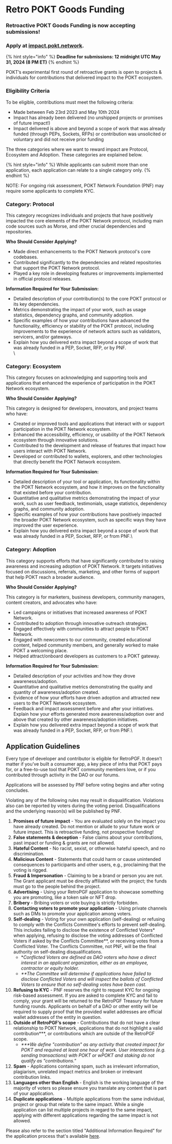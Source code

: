# Retro POKT Goods Funding

### Retroactive POKT Goods Funding is now accepting submissions!

### Apply at [impact.pokt.network](https://impact.pokt.network/).

{% hint style="info" %}
**Deadline for submissions: 12 midnight UTC May 31, 2024 (8 PM ET)**
{% endhint %}

POKT’s experimental first round of retroactive grants is open to projects & individuals for contributions that delivered impact to the POKT ecosystem.

### Eligibility Criteria&#x20;

To be eligible, contributions must meet the following criteria:

* Made between Feb 23rd 2023 and May 10th 2024
* Impact has already been delivered (no unshipped projects or promises of future impact!)
* Impact delivered is above and beyond a scope of work that was already funded (through PEPs, Sockets, RFPs) or contribution was unsolicited or voluntary and did not receive prior funding

The three categories where we want to reward impact are Protocol, Ecosystem and Adoption. These categories are explained below.&#x20;

{% hint style="info" %}
While applicants can submit more than one application, each application can relate to a single category only.&#x20;
{% endhint %}

NOTE: For ongoing risk assessment, POKT Network Foundation (PNF) may require some applicants to complete KYC.

### Category: Protocol&#x20;

This category recognizes individuals and projects that have positively impacted the core elements of the POKT Network protocol, including main code sources such as Morse, and other crucial dependencies and repositories.

**Who Should Consider Applying?**

* Made direct enhancements to the POKT Network protocol's core codebases.
* Contributed significantly to the dependencies and related repositories that support the POKT Network protocol.
* Played a key role in developing features or improvements implemented in official protocol releases.

**Information Required for Your Submission:**

* Detailed description of your contribution(s) to the core POKT protocol or its key dependencies.
* Metrics demonstrating the impact of your work, such as usage statistics, dependency graphs, and community adoption.
* Specific examples of how your contributions have advanced the functionality, efficiency or stability of the POKT protocol, including improvements to the experience of network actors such as validators, servicers, and/or gateways.
* Explain how you delivered extra impact beyond a scope of work that was already funded in a PEP, Socket, RFP, or by PNF.\
  \


### Category: Ecosystem

This category focuses on acknowledging and supporting tools and applications that enhanced the experience of participation in the POKT Network ecosystem.&#x20;

**Who Should Consider Applying?**

This category is designed for developers, innovators, and project teams who have:

* Created or improved tools and applications that interact with or support participation in the POKT Network ecosystem.
* Enhanced the accessibility, efficiency, or usability of the POKT Network ecosystem through innovative solutions.
* Contributed to the development and release of features that impact how users interact with POKT Network.
* Developed or contributed to wallets, explorers, and other technologies that directly benefit the POKT Network ecosystem.

**Information Required for Your Submission:**

* Detailed description of your tool or application, its functionality within the POKT Network ecosystem, and how it improves on the functionality that existed before your contribution.
* Quantitative and qualitative metrics demonstrating the impact of your work, such as user feedback, testimonials, usage statistics, dependency graphs, and community adoption.
* Specific examples of how your contributions have positively impacted the broader POKT Network ecosystem, such as specific ways they have improved the user experience.
* Explain how you delivered extra impact beyond a scope of work that was already funded in a PEP, Socket, RFP, or from PNF.\


### Category: Adoption&#x20;

This category supports efforts that have significantly contributed to raising awareness and increasing adoption of POKT Network. It targets initiatives focused on discussions, referrals, marketing, and other forms of support that help POKT reach a broader audience.

**Who Should Consider Applying?**&#x20;

This category is for marketers, business developers, community managers, content creators, and advocates who have:

* Led campaigns or initiatives that increased awareness of POKT Network.
* Contributed to adoption through innovative outreach strategies.
* Engaged effectively with communities to attract people to POKT Network.
* Engaged with newcomers to our community, created educational content, helped community members, and generally worked to make POKT a welcoming place.
* Helped attract/onboard developers as customers to a POKT gateway.

**Information Required for Your Submission:**

* Detailed description of your activities and how they drove awareness/adoption.
* Quantitative and qualitative metrics demonstrating the quality and quantity of awareness/adoption created.
* Evidence of how your efforts have driven adoption and attracted new users to the POKT Network ecosystem.
* Feedback and impact assessment before and after your initiatives. Explain how your efforts generated more awareness/adoption over and above that created by other awareness/adoption initiatives.
* Explain how you delivered extra impact beyond a scope of work that was already funded in a PEP, Socket, RFP, or from PNF.\


## Application Guidelines

Every type of developer and contributor is eligible for RetroPGF. It doesn’t matter if you’ve built a consumer app, a key piece of infra that POKT pays for, or a free-to-use tool that POKT community members love, or if you contributed through activity in the DAO or our forums.&#x20;

Applications will be assessed by PNF before voting begins and after voting concludes.&#x20;

Violating any of the following rules may result in disqualification. Violations also can be reported by voters during the voting period. Disqualifications and the underlying reason(s) will be published by PNF.

1. **Promises of future impact** - You are evaluated solely on the impact you have already created. Do not mention or allude to your future work or future impact. This is retroactive funding, not prospective funding!
2. **False statements & deception** - False claims about your contributions, past impact or funding & grants are not allowed.
3. **Hateful Content** - No racist, sexist, or otherwise hateful speech, and no discrimination.
4. **Malicious Content** - Statements that could harm or cause unintended consequences to participants and other users, e.g., proclaiming that the voting is rigged.
5. **Fraud & Impersonation** - Claiming to be a brand or person you are not. The Grant applicant must be directly affiliated with the project; the funds must go to the people behind the project.
6. **Advertising** - Using your RetroPGF application to showcase something you are promoting, like a token sale or NFT drop.
7. **Bribery** - Bribing voters or vote buying is strictly forbidden.
8. **Contacting voters to promote your application** - Using private channels such as DMs to promote your application among voters.
9. **Self-dealing** - Voting for your own application (self-dealing) or refusing to comply with the Conflicts Committee's efforts to prevent self-dealing. This includes failing to disclose the existence of Conflicted Voters\* when applying, refusing to disclose the voting addresses of Conflicted Voters if asked by the Conflicts Committee\*\*, or receiving votes from a Conflicted Voter. The Conflicts Committee, not PNF, will be the final authority on self-dealing disqualifications.
   * \*_Conflicted Voters are defined as DAO voters who have a direct interest in an applicant organization, either as an employee, contractor or equity holder._
   * _\*\*The Committee will determine if applications have failed to disclose Conflicted Voters and will inspect the ballots of Conflicted Voters to ensure that no self-dealing votes have been cast._
10. **Refusing to KYC** - PNF reserves the right to request KYC for ongoing risk-based assessment. If you are asked to complete KYC and fail to comply, your grant will be returned to the RetroPGF Treasury for future funding rounds. Applicants on behalf of a DAO or other entity will be required to supply proof that the provided wallet addresses are official wallet addresses of the entity in question.
11. **Outside of RetroPGF’s scope** - Contributions that do not have a clear relationship to POKT Network, applications that do not highlight a valid contribution\*\*\*, or contributions which are outside of the RetroPGF scope.
    * _\*\*\*We define "contribution" as any activity that created impact for POKT and required at least one hour of work. User interactions (e.g. sending transactions) with POKT or wPOKT and staking do not qualify as "contributions."_
12. **Spam** - Applications containing spam, such as irrelevant information, plagiarism, unrelated impact metrics and broken or irrelevant contribution links.&#x20;
13. **Languages other than English** - English is the working language of the majority of voters so please ensure you translate any content that is part of your application.
14. **Duplicate applications** - Multiple applications from the same individual, project or group that relate to the same impact. While a single application can list multiple projects in regard to the same impact, applying with different applications regarding the same impact is not allowed.

Please also refer to the section titled "Additional Information Required" for the application process that's available [here](application-process.md).
